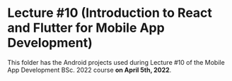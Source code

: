 # Lecture #10  (Introduction to React and Flutter for Mobile App Development)
This folder has the Android projects used during Lecture #10 of the Mobile App Development BSc. 2022 course **on April 5th, 2022**.
